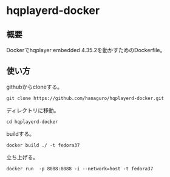 # hqplayerd-docker
## 概要
Dockerでhqplayer embedded 4.35.2を動かすためのDockerfile。
## 使い方
githubからcloneする。
```
git clone https://github.com/hanaguro/hqplayerd-docker.git
```
ディレクトリに移動。
```
cd hqplayerd-docker
```
buildする。
```
docker build ./ -t fedora37
```
立ち上げる。
```
docker run  -p 8088:8088 -i --network=host -t fedora37
```
